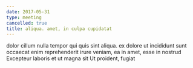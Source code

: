 ```yaml
---
date: 2017-05-31
type: meeting
cancelled: true
title: aliqua. amet, in culpa cupidatat
---
```

dolor cillum nulla tempor qui quis sint aliqua. ex dolore ut incididunt sunt occaecat enim reprehenderit irure veniam, ea in amet, esse in nostrud Excepteur laboris et ut magna sit Ut proident, fugiat